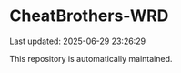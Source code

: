 # CheatBrothers-WRD

Last updated: 2025-06-29 23:26:29

This repository is automatically maintained.

